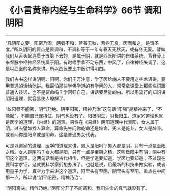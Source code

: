 # 《小言黄帝内经与生命科学》66节 调和阴阳

------

“凡阴阳之要，阳密乃固，两者不和，若春无秋，若冬无夏，因而和之，是谓圣度。”所以阴阳的要点是要调和，不调和等于一年有春天无秋天，或有冬无夏。譬如我们从舌头起连贯于五脏下去的，是属于阴，就是西医所讲的自律系统，背脊骨上来督脉中枢神经系统属于阳。有时候手拿不动东西，中风了，自律神经失调了，这是以西医的名称来讲。所以西医要比中医讲得明白。

我们古书这样讲阴啊、阳啊，你们千万注意，学了医给病人不要用这些术语讲，要用普通的话给他讲。我最怕那些学佛学道的有学问的人，常常拿课堂上那些名词跟普通人谈话，岂不是要命吗？学问归自己，讲话要尽量的白。所以用流行的知识讲阴阳道理，就容易使人瞭解了。

“故阳强不能密，阴气乃绝。阴平阳密，精神乃治”这句话“阳强”是精神来了，“不能密”，不能自己保持住，阴气也没有了。阳极阴生，阴极阳生，道家的道理也就是医学的道理，《内经》的道理。男性在《易经》阴阳道理中代表阳，女人属于阴。过去譬如找人算命，算命先生问你乾命还是坤命，男人是乾卦，女人是坤卦。或者问你是阳命或是阴命，这是普通男女代表。

可是以道家的道理、医学的道理来讲，男人是阳吗？男人都是阴，只有一点是至阳之精。女人是阴吗？女人都是阳，只有一点是至阴之精，这叫做阳中有阴，阴中有阳这个道理。这两句话看是古代相传，但是学道要知道，学医也要知道；不过现在要科学求证，这就要科学家们想办法了。也就是说，用最新的科技来做实验，或者用量子力学、真空力学来讲这个道理，阳里头有至阴，阴里头有至阳。重点在中间那一点，所以说“阴平阳密，精神乃治”。

“阴阳离决，精气乃绝。”阴阳分开了不能调和，我们生命的真气就没有了。